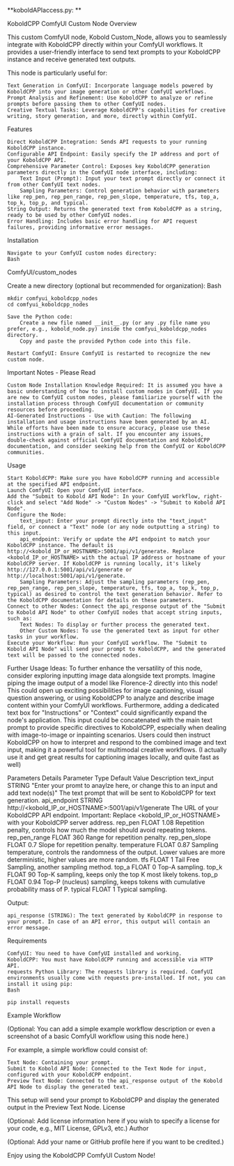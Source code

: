**koboldAPIaccess.py: **



KoboldCPP ComfyUI Custom Node
Overview

This custom ComfyUI node, Kobold Custom_Node, allows you to seamlessly integrate with KoboldCPP directly within your ComfyUI workflows. It provides a user-friendly interface to send text prompts to your KoboldCPP instance and receive generated text outputs.

This node is particularly useful for:

    Text Generation in ComfyUI: Incorporate language models powered by KoboldCPP into your image generation or other ComfyUI workflows.
    Prompt Analysis and Refinement: Use KoboldCPP to analyze or refine prompts before passing them to other ComfyUI nodes.
    Creative Textual Tasks: Leverage KoboldCPP's capabilities for creative writing, story generation, and more, directly within ComfyUI.

Features

    Direct KoboldCPP Integration: Sends API requests to your running KoboldCPP instance.
    Configurable API Endpoint: Easily specify the IP address and port of your KoboldCPP API.
    Comprehensive Parameter Control: Exposes key KoboldCPP generation parameters directly in the ComfyUI node interface, including:
        Text Input (Prompt): Input your text prompt directly or connect it from other ComfyUI text nodes.
        Sampling Parameters: Control generation behavior with parameters like rep_pen, rep_pen_range, rep_pen_slope, temperature, tfs, top_a, top_k, top_p, and typical.
    String Output: Returns the generated text from KoboldCPP as a string, ready to be used by other ComfyUI nodes.
    Error Handling: Includes basic error handling for API request failures, providing informative error messages.

Installation

    Navigate to your ComfyUI custom nodes directory:
    Bash

ComfyUI/custom_nodes

Create a new directory (optional but recommended for organization):
Bash

    mkdir comfyui_koboldcpp_nodes
    cd comfyui_koboldcpp_nodes

    Save the Python code:
        Create a new file named __init__.py (or any .py file name you prefer, e.g., kobold_node.py) inside the comfyui_koboldcpp_nodes directory.
        Copy and paste the provided Python code into this file.

    Restart ComfyUI: Ensure ComfyUI is restarted to recognize the new custom node.

Important Notes - Please Read

    Custom Node Installation Knowledge Required: It is assumed you have a basic understanding of how to install custom nodes in ComfyUI. If you are new to ComfyUI custom nodes, please familiarize yourself with the installation process through ComfyUI documentation or community resources before proceeding.
    AI-Generated Instructions - Use with Caution: The following installation and usage instructions have been generated by an AI. While efforts have been made to ensure accuracy, please use these instructions with a grain of salt. If you encounter any issues, double-check against official ComfyUI documentation and KoboldCPP documentation, and consider seeking help from the ComfyUI or KoboldCPP communities.

Usage

    Start KoboldCPP: Make sure you have KoboldCPP running and accessible at the specified API endpoint.
    Launch ComfyUI: Open your ComfyUI interface.
    Add the "Submit to Kobold API Node": In your ComfyUI workflow, right-click and select "Add Node" -> "Custom Nodes" -> "Submit to Kobold API Node".
    Configure the Node:
        text_input: Enter your prompt directly into the "text_input" field, or connect a "Text" node (or any node outputting a string) to this input.
        api_endpoint: Verify or update the API endpoint to match your KoboldCPP instance. The default is http://<kobold_IP_or_HOSTNAME>:5001/api/v1/generate. Replace <kobold_IP_or_HOSTNAME> with the actual IP address or hostname of your KoboldCPP server. If KoboldCPP is running locally, it's likely http://127.0.0.1:5001/api/v1/generate or http://localhost:5001/api/v1/generate.
        Sampling Parameters: Adjust the sampling parameters (rep_pen, rep_pen_range, rep_pen_slope, temperature, tfs, top_a, top_k, top_p, typical) as desired to control the text generation behavior. Refer to the KoboldCPP documentation for details on these parameters.
    Connect to other Nodes: Connect the api_response output of the "Submit to Kobold API Node" to other ComfyUI nodes that accept string inputs, such as:
        Text Nodes: To display or further process the generated text.
        Other Custom Nodes: To use the generated text as input for other tasks in your workflow.
    Execute your Workflow: Run your ComfyUI workflow. The "Submit to Kobold API Node" will send your prompt to KoboldCPP, and the generated text will be passed to the connected nodes.

Further Usage Ideas:
To further enhance the versatility of this node, consider exploring inputting image data alongside text prompts.  Imagine piping the image output of a model like Florence-2 directly into this node!  This could open up exciting possibilities for image captioning, visual question answering, or using KoboldCPP to analyze and describe image content within your ComfyUI workflows.  Furthermore, adding a dedicated text box for "Instructions" or "Context" could significantly expand the node's application.  This input could be concatenated with the main text prompt to provide specific directives to KoboldCPP, especially when dealing with image-to-image or inpainting scenarios.  Users could then instruct KoboldCPP on how to interpret and respond to the combined image and text input, making it a powerful tool for multimodal creative workflows.  (I actually use it and get great results for captioning images locally, and quite fast as well)


Parameters Details
Parameter	Type	Default Value	Description
text_input	STRING	"Enter your promt to anaylze here, or change this to an input and add text node(s)"	The text prompt that will be sent to KoboldCPP for text generation.
api_endpoint	STRING	http://<kobold_IP_or_HOSTNAME>:5001/api/v1/generate	The URL of your KoboldCPP API endpoint. Important: Replace <kobold_IP_or_HOSTNAME> with your KoboldCPP server address.
rep_pen	FLOAT	1.08	Repetition penalty, controls how much the model should avoid repeating tokens.
rep_pen_range	FLOAT	360	Range for repetition penalty.
rep_pen_slope	FLOAT	0.7	Slope for repetition penalty.
temperature	FLOAT	0.87	Sampling temperature, controls the randomness of the output. Lower values are more deterministic, higher values are more random.
tfs	FLOAT	1	Tail Free Sampling, another sampling method.
top_a	FLOAT	0	Top-A sampling.
top_k	FLOAT	90	Top-K sampling, keeps only the top K most likely tokens.
top_p	FLOAT	0.94	Top-P (nucleus) sampling, keeps tokens with cumulative probability mass of P.
typical	FLOAT	1	Typical sampling.

Output:

    api_response (STRING): The text generated by KoboldCPP in response to your prompt. In case of an API error, this output will contain an error message.

Requirements

    ComfyUI: You need to have ComfyUI installed and working.
    KoboldCPP: You must have KoboldCPP running and accessible via HTTP API.
    requests Python Library: The requests library is required. ComfyUI environments usually come with requests pre-installed. If not, you can install it using pip:
    Bash

    pip install requests

Example Workflow

(Optional: You can add a simple example workflow description or even a screenshot of a basic ComfyUI workflow using this node here.)

For example, a simple workflow could consist of:

    Text Node: Containing your prompt.
    Submit to Kobold API Node: Connected to the Text Node for input, configured with your KoboldCPP endpoint.
    Preview Text Node: Connected to the api_response output of the Kobold API Node to display the generated text.

This setup will send your prompt to KoboldCPP and display the generated output in the Preview Text Node.
License

(Optional: Add license information here if you wish to specify a license for your code, e.g., MIT License, GPLv3, etc.)
Author

(Optional: Add your name or GitHub profile here if you want to be credited.)

Enjoy using the KoboldCPP ComfyUI Custom Node!
